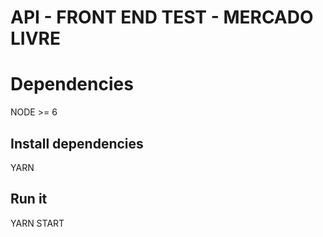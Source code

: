 # API - FRONT END TEST - MERCADO LIVRE

# Dependencies
NODE >= 6

## Install dependencies
YARN

## Run it
YARN START